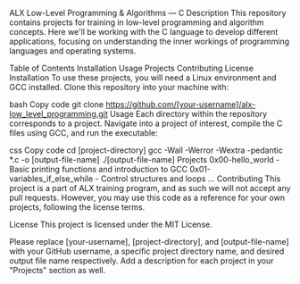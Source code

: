 ALX Low-Level Programming & Algorithms ― C
Description
This repository contains projects for training in low-level programming and algorithm concepts. Here we'll be working with the C language to develop different applications, focusing on understanding the inner workings of programming languages and operating systems.

Table of Contents
Installation
Usage
Projects
Contributing
License
Installation
To use these projects, you will need a Linux environment and GCC installed. Clone this repository into your machine with:

bash
Copy code
git clone https://github.com/[your-username]/alx-low_level_programming.git
Usage
Each directory within the repository corresponds to a project. Navigate into a project of interest, compile the C files using GCC, and run the executable:

css
Copy code
cd [project-directory]
gcc -Wall -Werror -Wextra -pedantic *.c -o [output-file-name]
./[output-file-name]
Projects
0x00-hello_world - Basic printing functions and introduction to GCC
0x01-variables_if_else_while - Control structures and loops
...
Contributing
This project is a part of ALX training program, and as such we will not accept any pull requests. However, you may use this code as a reference for your own projects, following the license terms.

License
This project is licensed under the MIT License.

Please replace [your-username], [project-directory], and [output-file-name] with your GitHub username, a specific project directory name, and desired output file name respectively. Add a description for each project in your "Projects" section as well.
